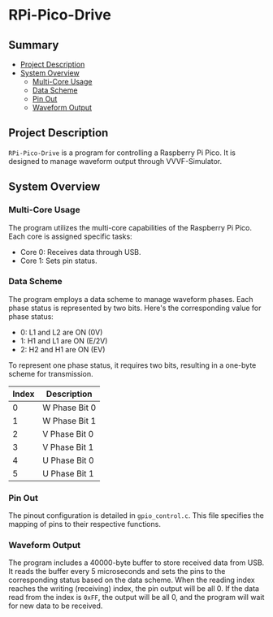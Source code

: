 # RPi-Pico-Drive

## Summary
- [Project Description](#project-description)
- [System Overview](#system-overview)
  - [Multi-Core Usage](#multi-core-usage)
  - [Data Scheme](#data-scheme)
  - [Pin Out](#pin-out)
  - [Waveform Output](#waveform-output)

## Project Description
`RPi-Pico-Drive` is a program for controlling a Raspberry Pi Pico. It is designed to manage waveform output through VVVF-Simulator.

## System Overview

### Multi-Core Usage
The program utilizes the multi-core capabilities of the Raspberry Pi Pico. Each core is assigned specific tasks:
- Core 0: Receives data through USB.
- Core 1: Sets pin status.

### Data Scheme
The program employs a data scheme to manage waveform phases. Each phase status is represented by two bits. Here's the corresponding value for phase status:
- 0: L1 and L2 are ON (0V)
- 1: H1 and L1 are ON (E/2V)
- 2: H2 and H1 are ON (EV)

To represent one phase status, it requires two bits, resulting in a one-byte scheme for transmission.

| Index | Description    |
|-------|----------------|
| 0     | W Phase Bit 0 |
| 1     | W Phase Bit 1 |
| 2     | V Phase Bit 0 |
| 3     | V Phase Bit 1 |
| 4     | U Phase Bit 0 |
| 5     | U Phase Bit 1 |

### Pin Out
The pinout configuration is detailed in `gpio_control.c`. This file specifies the mapping of pins to their respective functions.

### Waveform Output
The program includes a 40000-byte buffer to store received data from USB. It reads the buffer every 5 microseconds and sets the pins to the corresponding status based on the data scheme. When the reading index reaches the writing (receiving) index, the pin output will be all 0. If the data read from the index is `0xFF`, the output will be all 0, and the program will wait for new data to be received.

